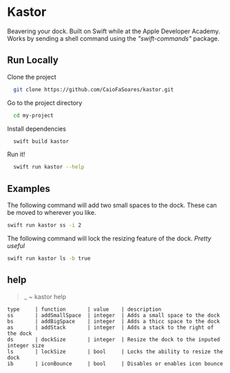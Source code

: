 
# Kastor

Beavering your dock. Built on Swift while at the Apple Developer Academy.
Works by sending a shell command using the _"swift-commands"_ package.


## Run Locally

Clone the project

```bash
  git clone https://github.com/CaioFaSoares/kastor.git
```

Go to the project directory

```bash
  cd my-project
```

Install dependencies

```bash
  swift build kastor
```

Run it!

```bash
  swift run kastor --help
```


## Examples

The following command will add two small spaces to the dock. These can be moved to wherever you like.
```bash
swift run kastor ss -i 2
``` 

The following command will lock the resizing feature of the dock. _Pretty useful_
```bash
swift run kastor ls -b true
``` 


## help

>_ ~ kastor help

```
type     | function       | value    | description
ss       | addSmallSpace  | integer  | Adds a small space to the dock
bs       | addBigSpace    | integer  | Adds a thicc space to the dock
as       | addStack       | integer  | Adds a stack to the right of the dock
ds       | dockSize       | integer  | Resize the dock to the inputed integer size
ls       | lockSize       | bool     | Locks the ability to resize the dock
ib       | iconBounce     | bool     | Disables or enables icon bounce
```
